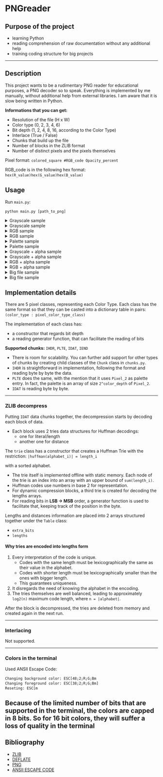 # PNGreader

## Purpose of the project
- learning Python  
- reading comprehension of raw documentation without any additional help  
- training coding structure for big projects  

---

## Description
This project wants to be a rudimentary PNG reader for educational purposes, a PNG decoder so to speak. Everything is implemented by me manually, without additional help from external libraries. I am aware that it is slow being written in Python.

**Informations that you can get:**
- Resolution of the file (H x W)
- Color type (0, 2, 3, 4, 6)
- Bit depth (1, 2, 4, 8, 16, according to the Color Type)
- Interlace (True / False)
- Chunks that build up the file
- Number of blocks in the ZLIB format
- Number of distinct pixels and the pixels themselves  

Pixel format:  `colored_square #RGB_code Opacity_percent`

RGB_code is in the following hex format:  `hex(R_value)hex(G_value)hex(B_value)`


## Usage
Run `main.py`:
```
python main.py [path_to_png]
```

<details>
<summary>Grayscale sample</summary>

![Color Type 0](images/samples/color_type_0_sample_16_big.png)

</details>

<details>
<summary>Grayscale sample</summary>

![Color Type 0](images/results/color_type_0_result_16_big.png)

</details>

<details>
<summary>RGB sample</summary>

![Color Type 2](images/samples/color_type_2_sample_16_bit.png)

</details>

<details>
<summary>RGB sample</summary>

![Color Type 2](images/results/color_type_2_result_16_bit.png)

</details>

<details>
<summary>Palette sample</summary>

![Color Type 3](images/samples/color_type_3_sample_8_bit.png)

</details>

<details>
<summary>Palette sample</summary>

![Color Type 3](images/results/color_type_3_result_8_bit.png)

</details>

<details>
<summary>Grayscale + alpha sample</summary>

![Color Type 4](images/samples/color_type_4_sample_8_bit.png)

</details>

<details>
<summary>Grayscale + alpha sample</summary>

![Color Type 4](images/results/color_type_4_result_8_bit.png)

</details>


<details>
<summary>RGB + alpha sample</summary>

![Color Type 6](images/samples/color_type_6_sample_8_bit.png)

</details>

<details>
<summary>RGB + alpha sample</summary>

![Color Type 6](images/results/color_type_6_result_8_bit.png)

</details>

<details>
<summary>Big file sample</summary>

![Big file](images/samples/big_file_sample_8_bit.png)

</details>

<details>
<summary>Big file sample</summary>

![Big file](images/results/big_file_result_8_bit.png)

</details>

## Implementation details
There are 5 pixel classes, representing each Color Type. Each class has the same format so that they can be casted into a dictionary table in pairs: `(color_type : pixel_color_type_class)`

The implementation of each class has:
- a constructor that regards bit depth  
- a reading generator function, that can facilitate the reading of bits  

**Supported chunks:** `IHDR`, `PLTE`, `IDAT`, `IEND`  
- There is room for scalability. You can further add support for other types of chunks by creating child classes of the `Chunk` class in `chunks.py`.
- `IHDR` is straightforward in implementation, following the format and reading byte by byte the data.
- `PLTE` does the same, with the mention that it uses `Pixel_2` as palette entry. In fact, the palette is an array of size `2^color_depth` of `Pixel_2`.
- `IDAT` is reading byte by byte.

---

### ZLIB decompress
Putting `IDAT` data chunks together, the decompression starts by decoding each block of data.

- Each block uses 2 tries data structures for Huffman decodings:  
  - one for literal/length  
  - another one for distance  

The `trie` class has a constructor that creates a Huffman Trie with the restriction:  `|huffman(alphabet_i)| = length_i`

with a sorted alphabet.  

- The trie itself is implemented offline with static memory. Each node of the trie is an index into an array with an upper bound of `sum(length_i)`.  
- Huffman codes use numbers in base 2 for representation.  
- For dynamic compression blocks, a third trie is created for decoding the lengths arrays.  
- For reading bits in **LSB → MSB** order, a generator function is used to facilitate that, keeping track of the position in the byte.  

Lengths and distances information are placed into 2 arrays structured together under the `Table` class:  
- `extra_bits`  
- `lengths`  

#### Why tries are encoded into lengths form
1. Every interpretation of the code is unique.  
   - Codes with the same length must be lexicographically the same as their value in the alphabet.  
   - Codes with shorter length must be lexicographically smaller than the ones with bigger length.  
   - This guarantees uniqueness.  
2. It disregards the need of knowing the alphabet in the encoding.  
3. The tries themselves are well balanced, leading to approximately `log2(n)` maximum code length, where `n = |alphabet|`.  

After the block is decompressed, the tries are deleted from memory and created again in the next run.

---

### Interlacing
Not supported.

---

### Colors in the terminal
Used ANSII Escape Code:  

```
Changing background color: ESC[48;2;R;G;Bm
Changing foreground color: ESC[38;2;R;G;Bm]
Reseting: ESC[m
```

Because of the limited number of bits that are supported in the terminal, the colors are capped in 8 bits. So for 16 bit colors, they will suffer a loss of quality in the terminal
---

## Bibliography
- [ZLIB](https://datatracker.ietf.org/doc/html/rfc1950)
- [DEFLATE](https://www.rfc-editor.org/rfc/rfc1951.html)
- [PNG](https://www.rfc-editor.org/rfc/rfc2083.html)  
- [ANSII ESCAPE CODE](https://en.wikipedia.org/wiki/ANSI_escape_code)  